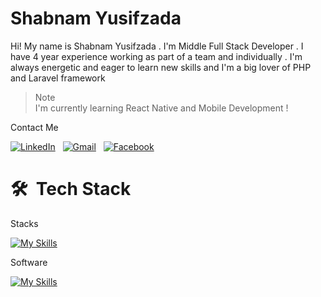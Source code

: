 # Shabnam Yusifzada

Hi! My name is Shabnam Yusifzada . I'm Middle Full Stack Developer . I have 4 year experience working as
part of a team and individually . I'm always energetic and eager to learn new skills and I'm a big lover of
PHP and Laravel framework

> Note  
> I'm currently learning React Native and Mobile Development !

Contact Me

<a href="https://www.linkedin.com/in/shabnamyusifzada" target="_blank"><img src="https://img.shields.io/badge/linkedin-%230077B5.svg?&style=for-the-badge&logo=linkedin&logoColor=white" alt="LinkedIn" /></a>&nbsp;&nbsp;
<a href="mailto:yusifzade.shebnem@gmail.com" target="_blank"><img src="https://img.shields.io/badge/gmail-%23D14836.svg?&style=for-the-badge&logo=gmail&logoColor=white" alt="Gmail"/></a>&nbsp;&nbsp;
<a href="https://www.facebook.com/profile.php?id=100010659221190" target="_blank"><img src="https://img.shields.io/badge/facebook-%231877F2.svg?&style=for-the-badge&logo=facebook&logoColor=white" alt="Facebook" /></a>

# 🛠 &nbsp;Tech Stack

Stacks

[![My Skills](https://skillicons.dev/icons?i=php,laravel,mysql,js,jquery,react,html,css,bootstrap&theme=light)](https://skillicons.dev)

Software

[![My Skills](https://skillicons.dev/icons?i=git,redis,cloudflare,figma,vscode&theme=light)](https://skillicons.dev)
